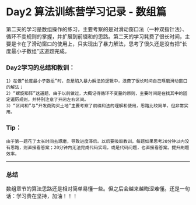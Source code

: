 
# Day2 算法训练营学习记录 - 数组篇

第二天的学习是数组操作的练习，主要考察的是对滑动窗口法（一种双指针法）、循环不变规则的掌握，并扩展到前缀和的思路。第二天的学习耗费了很长时间，主要是卡在了滑动窗口的使用上，只实现出了暴力解法，思考了很久还是没有把“长度最小子数组”这道题完成。

### Day2学习的总结和教训：
    1）在做“长度最小子数组”时，总是陷入暴力解法的逻辑中，浪费了很长时间自己琢磨滑动窗口的解法；
    2）“螺旋矩阵”这道题，由于以前做过，大概记得循环不变量的原则，主要时间是在找其中的固定遍历规则，并特别注意了开闭左右区间。
    3）“区间和”与“开发商购买土地”主要考察了前缀和法的理解和使用，思路比较简单，但非常实用。

###     Tip：
    由于第一题花了太长时间去琢磨，导致进度滞后。以后要吸取教训，每题如果思考20分钟以内没有思路，则直接看答案；20分钟内无法完成代码实现，或是代码问题，也直接看答案。提升刷题效率。
---

### 总结
数组章节的算法思路还是相对简单易懂一些。但之后会越来越晦涩难懂。还是一句话：学习贵在坚持，加油！！！